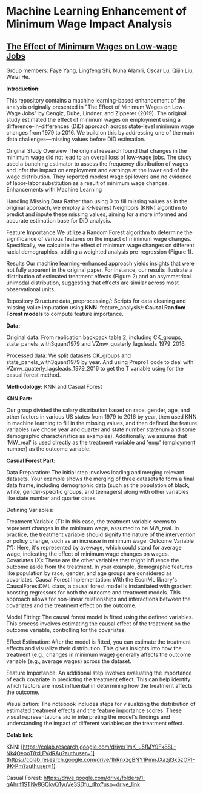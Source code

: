 # Machine Learning Enhancement of Minimum Wage Impact Analysis
## [The Effect of Minimum Wages on Low-wage Jobs](https://doi.org/10.1093/qje/qjz014)
Group members: Faye Yang, Lingfeng Shi, Nuha Alamri, Oscar Lu, Qijin Liu, Weizi He.

**Introduction:**

This repository contains a machine learning-based enhancement of the analysis originally presented in "The Effect of Minimum Wages on Low-Wage Jobs" by Cengiz, Dube, Lindner, and Zipperer (2019). The original study estimated the effect of minimum wages on employment using a difference-in-differences (DiD) approach across state-level minimum wage changes from 1979 to 2016. We build on this by addressing one of the main data challenges—missing values before DiD estimation.


Original Study Overview
The original research found that changes in the minimum wage did not lead to an overall loss of low-wage jobs. The study used a bunching estimator to assess the frequency distribution of wages and infer the impact on employment and earnings at the lower end of the wage distribution. They reported modest wage spillovers and no evidence of labor-labor substitution as a result of minimum wage changes.
Enhancements with Machine Learning


Handling Missing Data
Rather than using 0 to fill missing values as in the original approach, we employ a K-Nearest Neighbors (KNN) algorithm to predict and inpute these missing values, aiming for a more informed and accurate estimation base for DiD analysis.


Feature Importance
We utilize a Random Forest algorithm to determine the significance of various features on the impact of minimum wage changes. Specifically, we calculate the effect of minimum wage changes on different racial demographics, adding a weighted analysis pre-regression (Figure 1).


Results
Our machine learning-enhanced approach yields insights that were not fully apparent in the original paper. For instance, our results illustrate a distribution of estimated treatment effects (Figure 2) and an asymmetrical unimodal distribution, suggesting that effects are similar across most observational units.


Repository Structure
data_preprocessing/: Scripts for data cleaning and missing value imputation using **KNN**.
feature_analysis/: **Causal Random Forest models** to compute feature importance.


**Data:**

Original data: From replication backpack table 2, including CK_groups, state_panels_with3quant1979 and VZmw_quaterly_lagsleads_1979_2016.


Processed data: We split datasets CK_groups and state_panels_with3quant1979 by year. And using PreproT code to deal with VZmw_quaterly_lagsleads_1979_2016 to get the T variable using for the casual forest method.



**Methodology:** KNN and Casual Forest

**KNN Part:**

Our group divided the salary distribution based on race, gender, age, and other factors in various US states from 1979 to 2016 by year, then used KNN in machine learning to fill in the missing values, and then defined the feature variables (we chose year and quarter and state number statenum and some demographic characteristics as examples). Additionally, we assume that 'MW_real' is used directly as the treatment variable and 'emp' (employment number) as the outcome variable.

**Casual Forest Part:**

Data Preparation: The initial step involves loading and merging relevant datasets. Your example shows the merging of three datasets to form a final data frame, including demographic data (such as the population of black, white, gender-specific groups, and teenagers) along with other variables like state number and quarter dates.

Defining Variables:

Treatment Variable (T): In this case, the treatment variable seems to represent changes in the minimum wage, assumed to be MW_real. In practice, the treatment variable should signify the nature of the intervention or policy change, such as an increase in minimum wage.
Outcome Variable (Y): Here, it's represented by avewage, which could stand for average wage, indicating the effect of minimum wage changes on wages.
Covariates (X): These are the other variables that might influence the outcome aside from the treatment. In your example, demographic features like population by race, gender, and age groups are considered as covariates.
Causal Forest Implementation: With the EconML library's CausalForestDML class, a causal forest model is instantiated with gradient boosting regressors for both the outcome and treatment models. This approach allows for non-linear relationships and interactions between the covariates and the treatment effect on the outcome.

Model Fitting: The causal forest model is fitted using the defined variables. This process involves estimating the causal effect of the treatment on the outcome variable, controlling for the covariates.

Effect Estimation: After the model is fitted, you can estimate the treatment effects and visualize their distribution. This gives insights into how the treatment (e.g., changes in minimum wage) generally affects the outcome variable (e.g., average wages) across the dataset.

Feature Importance: An additional step involves evaluating the importance of each covariate in predicting the treatment effect. This can help identify which factors are most influential in determining how the treatment affects the outcome.

Visualization: The notebook includes steps for visualizing the distribution of estimated treatment effects and the feature importance scores. These visual representations aid in interpreting the model's findings and understanding the impact of different variables on the treatment effect.

**Colab link:**

KNN: [https://colab.research.google.com/drive/1mK_u5fMY9Fk88L-Nk4OeooT8xLFVdRAu?authuser=1](https://colab.research.google.com/drive/1hRnxzgBNY1PmnJXazjl3x5zOPI-9K-Pm?authuser=1)


Casual Forest: https://drive.google.com/drive/folders/1-qAhrif1STNy8GQkvQ1yuVe3SDfu_dhx?usp=drive_link
